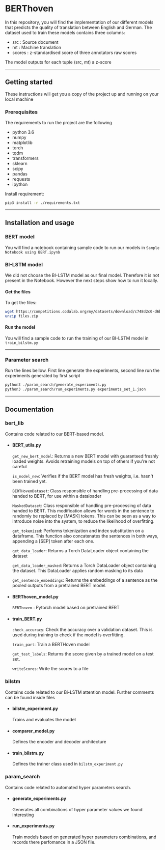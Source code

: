 # BERThoven

In this repository, you will find the implementation of our different models that predicts the quality of translation 
between English and German. 
The dataset used to train these models contains three columns:
- src : Source document
- mt  : Machine translation
- scores : z-standardised score of three annotators raw scores

The model outputs for each tuple (src, mt) a z-score

---

## Getting started
These instructions will get you a copy of the project up and running on your local machine

### Prerequisites
The requirements to run the project are the following
+ python 3.6
+ numpy
+ matplotlib
+ torch
+ tqdm
+ transformers
+ sklearn
+ scipy
+ pandas
+ requests
+ ipython

Install requirement:
```bash
pip3 install -r ./requirements.txt
```

---
## Installation and usage

### BERT model
You will find a notebook containing sample code to run our models in `Sample Notebook using BERT.ipynb`

### BI-LSTM model
We did not choose the BI-LSTM model as our final model. Therefore it is not present in the Notebook. However the next steps show how to run it locally. 

#### Get the files
To get the files:
```bash
wget https://competitions.codalab.org/my/datasets/download/c748d2c0-d6be-4e36-9f12-ca0e88819c4d -O files.zip
unzip files.zip
```
#### Run the model
You will find a sample code to run the training of our BI-LSTM model in `train_bilstm.py`

---

### Parameter search
Run the lines bellow. First line generate the experiments, second line run the experiments generated by first script

```bash
python3 ./param_search/generate_experiments.py
python3 ./param_search/run_experiments.py experiments_set_1.json
```
---


## Documentation

### bert_lib
Contains code related to our BERT-based model.

- #### BERT_utils.py
  `get_new_bert_model`: Returns a new BERT model with guaranteed freshly loaded weights. Avoids retraining models on top of others if you're not careful

  `is_model_new`: Verifies if the BERT model has fresh weights, i.e. hasn't been trained yet.

  `BERTHovenDataset`: Class responsible of handling pre-processing of data handed to BERT, for use within a dataloader

  `MaskedDataset`: Class responsible of handling pre-processing of data handed to BERT. This modification allows for words in the sentence to randomly be replaced by [MASK] tokens. This can be seen as a way to introduce noise into the system, to reduce the likelihood of overfitting.

  `get_tokenized`: Performs tokenization and index substitution on a dataframe. This function also concatenates the sentences in both ways, appending a [SEP] token after each one.

  `get_data_loader`: Returns a Torch DataLoader object containing the dataset

  `get_data_loader_masked`: Returns a Torch DataLoader object containing the dataset. This DataLoader applies random masking to its data

  `get_sentence_embeddings`: Returns the embeddings of a sentence as the pooled outputs from a pretrained BERT model.


- #### BERThoven_model.py
  `BERThoven` : Pytorch model based on pretrained BERT
  
- #### train_BERT.py
  `check_accuracy`: Check the accuracy over a validation dataset. This is used during training to check if the model is overfitting.

  `train_part`: Train a BERTHoven model

  `get_test_labels`: Returns the score given by a trained model on a test set.

  `writeScores`: Write the scores to a file


### bilstm
Contains code related to our Bi-LSTM attention model. Further comments can be found inside files

- #### bilstm_experiment.py
  Trains and evaluates the model

- #### comparer_model.py
  Defines the encoder and decoder architecture

- #### train_bilstm.py
  Defines the trainer class used in `bilstm_experiment.py`

### param_search
Contains code related to automated hyper parameters search.
- #### generate_experiments.py
  Generates all combinations of hyper parameter values we found interesting

- #### run_experiments.py
  Train models based on generated hyper parameters combinations, and records there perfomance in a JSON file.
